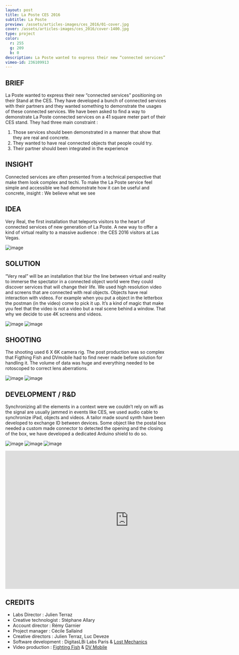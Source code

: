 ```yaml
---
layout: post
title: La Poste CES 2016
subtitle: La Poste
preview: /assets/articles-images/ces_2016/01-cover.jpg
cover: /assets/articles-images/ces_2016/cover-1400.jpg
type: project
color:
  r: 255
  g: 209
  b: 0
description: La Poste wanted to express their new “connected services” positioning on their Stand at the CES. They have developed a bunch of connected services with their partners and they wanted something to demonstrate the usages of these connected services. We have been asked to find a way to demonstrate La Poste connected services on a 41 square meter part of their CES stand.
vimeo-id: 236109913
---
```


## BRIEF

La Poste wanted to express their new “connected services” positioning on their Stand at the CES. They have developed a bunch of connected services with their partners and they wanted something to demonstrate the usages of these connected services. We have been asked to find a way to demonstrate La Poste connected services on a 41 square meter part of their CES stand. They had three main constraint :

1. Those services should been demonstrated in a manner that show that they are real and concrete.
2. They wanted to have real connected objects that people could try.
3. Their partner should been integrated in the experience


## INSIGHT

Connected services are often presented from a technical perspective that make them look complex and techi. To make the La Poste service feel simple and accessible we had demonstrate how it can be useful and concrete, insight : We believe what we see

## IDEA

Very Real, the first installation that teleports visitors to the heart of connected services of new generation of La Poste. A new way to offer a kind of virtual reality to a massive audience : the CES 2016 visitors at Las Vegas.


![image](/assets/articles-images/ces_2016/02.jpg)



## SOLUTION

“Very real” will be an installation that blur the line between virtual and reality to immerse the spectator in a connected object world were they could discover services that will change their life.
We used high resolution video and screens that are connected with real objects.  Objects have real interaction with videos. For example when you put a object in the letterbox the postman (in the video) come to pick it up. It’s a kind of magic that make you feel that the video is not a video but a real scene behind a window. That why we decide to use 4K screens and videos.


![image](/assets/articles-images/ces_2016/04.jpg)
![image](/assets/articles-images/ces_2016/05.jpg)

## SHOOTING

The shooting used 6 X 6K camera rig. The post production was so complex that Figthing Fish and DVmobile had to find never made before solution for handling it. The volume of data was huge and everything needed to be rotoscoped to correct lens aberrations.


![image](/assets/articles-images/ces_2016/03.jpg)
![image](/assets/articles-images/ces_2016/07.jpg)



## DEVELOPMENT / R&D

Synchronizing all the elements in a context were we couldn’t rely on wifi as the signal are usually jammed in events like CES, we used audio cable to synchronize iPad, objects and videos. A tailor made sound synth have been developed to exchange ID between devices. Some object like the postal box needed a custom made connector to detected the opening and the closing of the box, we have developed a dedicated Arduino shield to do so.


![image](/assets/articles-images/ces_2016/06.jpg)
![image](/assets/articles-images/ces_2016/08.jpg)
![image](/assets/articles-images/ces_2016/09.jpg)

<iframe src="https://player.vimeo.com/video/236109913" width="770" height="433" frameborder="0" webkitallowfullscreen mozallowfullscreen allowfullscreen class="uk-responsive-width"></iframe>

## CREDITS

- Labs Director : Julien Terraz
- Creative technologist :  Stéphane Allary
- Account director : Rémy Garnier
- Project manager : Cécile Sallaind
- Creative directors : Julien Terraz, Luc Deveze
- Software development : DigitasLBi Labs Paris & [Lost Mechanics]( https://lostmechanics.com/)
- Video production : [Fighting Fish](https://fightingfish.fr) & [DV Mobile](http://dv.fr/)
